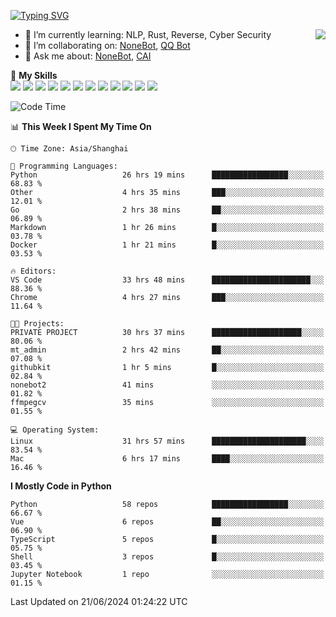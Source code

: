 [![Typing SVG](https://readme-typing-svg.herokuapp.com?size=25&duration=2500&color=8C43EA&vCenter=true&width=200&height=40&lines=Hi+there+%F0%9F%91%8B%F0%9F%8F%BB;I'm+yanyongyu)](https://git.io/typing-svg)

<a href="#">
  <img align="right" src="https://github-readme-stats.vercel.app/api?username=yanyongyu&count_private=true&show_icons=true&bg_color=15,f2f7fd,E0EAFC" />
</a>

- 🌱 I’m currently learning: NLP, Rust, Reverse, Cyber Security
- 👯 I’m collaborating on: [NoneBot](https://github.com/nonebot), [QQ Bot](https://github.com/Mrs4s/go-cqhttp)
- 💬 Ask me about: [NoneBot](https://github.com/nonebot), [CAI](https://github.com/cscs181/CAI)

🌟 **My Skills**  
![](https://img.shields.io/badge/-Python-3e74a2?style=flat-square&logo=Python&logoColor=fff)
![](https://img.shields.io/badge/-TypeScript-3178C6?style=flat-square&logo=TypeScript&logoColor=fff)
![](https://img.shields.io/badge/-Vue-4fc08d?style=flat-square&logo=Vue.js&logoColor=fff)
![](https://img.shields.io/badge/-React-2d98ce?style=flat-square&logo=React&logoColor=fff)
![](https://img.shields.io/badge/-FastAPI-009688?style=flat-square&logo=FastAPI&logoColor=fff)
![](https://img.shields.io/badge/-Linux-000000?style=flat-square&logo=Linux&logoColor=fff)
![](https://img.shields.io/badge/-Docker-2496ED?style=flat-square&logo=Docker&logoColor=fff)
![](https://img.shields.io/badge/-Kubernetes-326CE5?style=flat-square&logo=Kubernetes&logoColor=fff)
![](https://img.shields.io/badge/-GitHub%20Actions-2088FF?style=flat-square&logo=GitHubActions&logoColor=fff)
![](https://img.shields.io/badge/-PostgreSQL-4169E1?style=flat-square&logo=PostgreSQL&logoColor=fff)
![](https://img.shields.io/badge/-Redis-DC382D?style=flat-square&logo=Redis&logoColor=fff)
![](https://img.shields.io/badge/-MongoDB-47A248?style=flat-square&logo=MongoDB&logoColor=fff)

<!--START_SECTION:waka-->
![Code Time](http://img.shields.io/badge/Code%20Time-6%2C228%20hrs%208%20mins-blue)

📊 **This Week I Spent My Time On** 

```text
🕑︎ Time Zone: Asia/Shanghai

💬 Programming Languages: 
Python                   26 hrs 19 mins      █████████████████░░░░░░░░   68.83 % 
Other                    4 hrs 35 mins       ███░░░░░░░░░░░░░░░░░░░░░░   12.01 % 
Go                       2 hrs 38 mins       ██░░░░░░░░░░░░░░░░░░░░░░░   06.89 % 
Markdown                 1 hr 26 mins        █░░░░░░░░░░░░░░░░░░░░░░░░   03.78 % 
Docker                   1 hr 21 mins        █░░░░░░░░░░░░░░░░░░░░░░░░   03.53 % 

🔥 Editors: 
VS Code                  33 hrs 48 mins      ██████████████████████░░░   88.36 % 
Chrome                   4 hrs 27 mins       ███░░░░░░░░░░░░░░░░░░░░░░   11.64 % 

🐱‍💻 Projects: 
PRIVATE PROJECT          30 hrs 37 mins      ████████████████████░░░░░   80.06 % 
mt_admin                 2 hrs 42 mins       ██░░░░░░░░░░░░░░░░░░░░░░░   07.08 % 
githubkit                1 hr 5 mins         █░░░░░░░░░░░░░░░░░░░░░░░░   02.84 % 
nonebot2                 41 mins             ░░░░░░░░░░░░░░░░░░░░░░░░░   01.82 % 
ffmpegcv                 35 mins             ░░░░░░░░░░░░░░░░░░░░░░░░░   01.55 % 

💻 Operating System: 
Linux                    31 hrs 57 mins      █████████████████████░░░░   83.54 % 
Mac                      6 hrs 17 mins       ████░░░░░░░░░░░░░░░░░░░░░   16.46 % 
```

**I Mostly Code in Python** 

```text
Python                   58 repos            █████████████████░░░░░░░░   66.67 % 
Vue                      6 repos             ██░░░░░░░░░░░░░░░░░░░░░░░   06.90 % 
TypeScript               5 repos             █░░░░░░░░░░░░░░░░░░░░░░░░   05.75 % 
Shell                    3 repos             █░░░░░░░░░░░░░░░░░░░░░░░░   03.45 % 
Jupyter Notebook         1 repo              ░░░░░░░░░░░░░░░░░░░░░░░░░   01.15 % 
```




 Last Updated on 21/06/2024 01:24:22 UTC
<!--END_SECTION:waka-->
